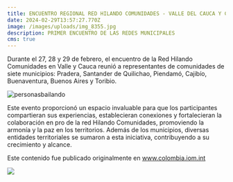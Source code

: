 ```yaml
---
title: ENCUENTRO REGIONAL RED HILANDO COMUNIDADES - VALLE DEL CAUCA Y CAUCA
date: 2024-02-29T13:57:27.770Z
image: /images/uploads/img_8355.jpg
description: PRIMER ENCUENTRO DE LAS REDES MUNICIPALES
cms: true
---
```

Durante el 27, 28 y 29 de febrero, el encuentro de la Red Hilando Comunidades en Valle y Cauca reunió a representantes de comunidades de siete municipios: Pradera, Santander de Quilichao, Piendamó, Cajibío, Buenaventura, Buenos Aires y Toribio. 

![personasbailando](/images/uploads/img_9200.jpg)

Este evento proporcionó un espacio invaluable para que los participantes compartieran sus experiencias, establecieran conexiones y fortalecieran la colaboración en pro de la red Hilando Comunidades, promoviendo la armonía y la paz en los territorios. Además de los municipios, diversas entidades territoriales se sumaron a esta iniciativa, contribuyendo a su crecimiento y alcance.

Este contenido fue publicado originalmente en www.colombia.iom.int

![](/images/uploads/img_9088.jpg)